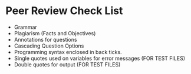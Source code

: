 # Peer Review Check List

* Grammar	 
* Plagiarism (Facts and Objectives)	 
* Annotations for questions	 
* Cascading Question Options	 
* Programming syntax enclosed in back ticks.	 
* Single quotes used on variables for error messages	 (FOR TEST FILES)
* Double quotes for output	 (FOR TEST FILES)
